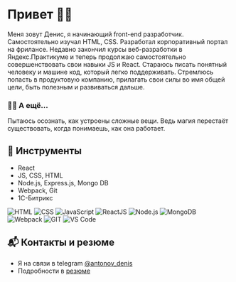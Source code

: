 # Привет 👋🏻

Меня зовут Денис, я начинающий front-end разработчик. Самостоятельно изучал HTML, CSS. Разработал корпоративный портал на фрилансе. Недавно закончил курсы веб-разработки в Яндекс.Практикуме и теперь продолжаю самостоятельно совершенствовать свои навыки JS и React. Стараюсь писать понятный человеку и машине код, который легко поддерживать. Стремлюсь попасть в продуктовую компанию, прилагать свои силы во имя общей цели, быть полезным и развиваться дальше.

### 🧙🏻 А ещё...
Пытаюсь осознать, как устроены сложные вещи. Ведь магия перестаёт существовать, когда понимаешь, как она работает.

## 🔨 Инструменты
- React 
- JS, CSS, HTML
- Node.js, Express.js, Mongo DB
- Webpack, Git
- 1C-Битрикс

<p>
  <img src="https://img.icons8.com/metro/50/000000/html.png" alt="HTML"/>
  <img src="https://img.icons8.com/ultraviolet/50/000000/css.png" alt="CSS"/>
  <img src="https://img.icons8.com/color/48/000000/javascript--v2.png" alt="JavaScript"/>
  <img src="https://img.icons8.com/color/48/000000/react-native.png" alt="ReactJS"/>
  <img src="https://img.icons8.com/fluency/48/000000/node-js.png" alt="Node.js"/>
  <img src="https://img.icons8.com/color/48/000000/mongodb.png" alt="MongoDB"/>
  <img src="https://img.icons8.com/color/48/000000/webpack.png" alt="Webpack"/>
  <img src="https://img.icons8.com/color/48/000000/git.png" alt="GIT"/>
  <img src="https://img.icons8.com/color/48/000000/visual-studio-code-2019.png" alt="VS Code"/>
</p>

## 📬 Контакты и резюме
- Я на связи в telegram [@antonov_denis](https://t.me/antonov_denis)
- Подробности в [резюме](https://docs.google.com/document/d/1DKmN1b_ciP4uaLu8hzaXRQCLqWskM-sDh1KNkFAVAxs/edit?usp=sharing)
